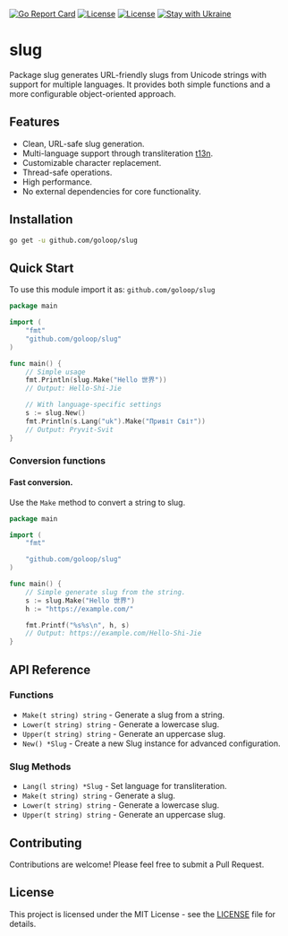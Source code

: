 [![Go Report Card](https://goreportcard.com/badge/github.com/goloop/slug)](https://goreportcard.com/report/github.com/goloop/slug) [![License](https://img.shields.io/badge/license-MIT-brightgreen)](https://github.com/goloop/slug/blob/master/LICENSE) [![License](https://img.shields.io/badge/godoc-YES-green)](https://godoc.org/github.com/goloop/slug) [![Stay with Ukraine](https://img.shields.io/static/v1?label=Stay%20with&message=Ukraine%20♥&color=ffD700&labelColor=0057B8&style=flat)](https://u24.gov.ua/)


# slug

Package slug generates URL-friendly slugs from Unicode strings with support for multiple languages. It provides both simple functions and a more configurable object-oriented approach.

## Features

- Clean, URL-safe slug generation.
- Multi-language support through transliteration [t13n](https://github.com/goloop/t13n).
- Customizable character replacement.
- Thread-safe operations.
- High performance.
- No external dependencies for core functionality.

## Installation

```bash
go get -u github.com/goloop/slug
```

## Quick Start

To use this module import it as: `github.com/goloop/slug`

```go
package main

import (
    "fmt"
    "github.com/goloop/slug"
)

func main() {
    // Simple usage
    fmt.Println(slug.Make("Hello 世界"))
    // Output: Hello-Shi-Jie

    // With language-specific settings
    s := slug.New()
    fmt.Println(s.Lang("uk").Make("Привіт Світ"))
    // Output: Pryvit-Svit
}
```

### Conversion functions

#### Fast conversion.

Use the `Make` method to convert a string to slug.

```go
package main

import (
	"fmt"

	"github.com/goloop/slug"
)

func main() {
	// Simple generate slug from the string.
	s := slug.Make("Hello 世界")
	h := "https://example.com/"

	fmt.Printf("%s%s\n", h, s)
	// Output: https://example.com/Hello-Shi-Jie
}
```

## API Reference

### Functions

- `Make(t string) string` - Generate a slug from a string.
- `Lower(t string) string` - Generate a lowercase slug.
- `Upper(t string) string` - Generate an uppercase slug.
- `New() *Slug` - Create a new Slug instance for advanced configuration.

### Slug Methods

- `Lang(l string) *Slug` - Set language for transliteration.
- `Make(t string) string` - Generate a slug.
- `Lower(t string) string` - Generate a lowercase slug.
- `Upper(t string) string` - Generate an uppercase slug.

## Contributing

Contributions are welcome! Please feel free to submit a Pull Request.

## License

This project is licensed under the MIT License - see the [LICENSE](LICENSE) file for details.
